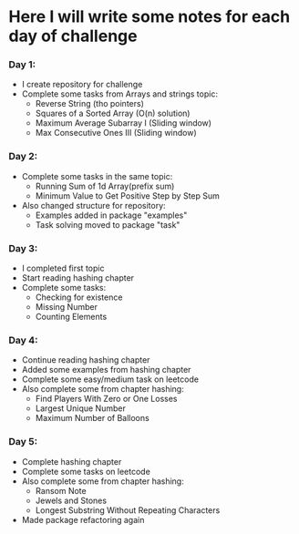 # Here I will write some notes for each day of challenge

### Day 1:
- I create repository for challenge
- Complete some tasks from Arrays and strings topic:
  - Reverse String (tho pointers)
  - Squares of a Sorted Array (O(n) solution)
  - Maximum Average Subarray I (Sliding window)
  - Max Consecutive Ones III (Sliding window)

### Day 2:
- Complete some tasks in the same topic:
  - Running Sum of 1d Array(prefix sum)
  - Minimum Value to Get Positive Step by Step Sum
- Also changed structure for repository:
  - Examples added in package "examples"
  - Task solving moved to package "task"

### Day 3:
- I completed first topic
- Start reading hashing chapter
- Complete some tasks:
  - Checking for existence
  - Missing Number
  - Counting Elements

### Day 4:
- Continue reading hashing chapter
- Added some examples from hashing chapter
- Complete some easy/medium task on leetcode
- Also complete some from chapter hashing:
  - Find Players With Zero or One Losses
  - Largest Unique Number
  - Maximum Number of Balloons

### Day 5:
- Complete hashing chapter
- Complete some tasks on leetcode
- Also complete some from chapter hashing:
  - Ransom Note
  - Jewels and Stones
  - Longest Substring Without Repeating Characters
- Made package refactoring again
